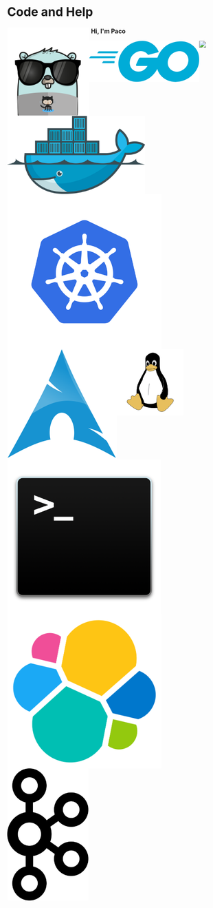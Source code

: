 # Code and Help
<img  src="images/gopher.png" style="zoom:20%; float: left" />

​                 **Hi, I'm Paco**

<img src="images/golang.png" style="zoom:25%;float:left;display:in-line" />

<img src="images/docker.png" style="zoom:35%;float:left;display:in-line" />

<img src="images/kubernetes.png" style="zoom:60%;float:left;display:in-line" />

<img src="images/archlinux.png" style="zoom:25%;float:left;display:in-line" />

<img src="images/linux.png" style="zoom:15%;float:left;display:in-line" />

<img src="images/bash.png" style="zoom:35%;float:left;display:in-line" />

<img src="images/elasticsearch.png" style="zoom:45%;float:left;display:in-line" />



<img src="images/kafka.png" style="zoom:30%;float:left;display:in-line" />

![](https://github4life.herokuapp.com/ethomson.gif)